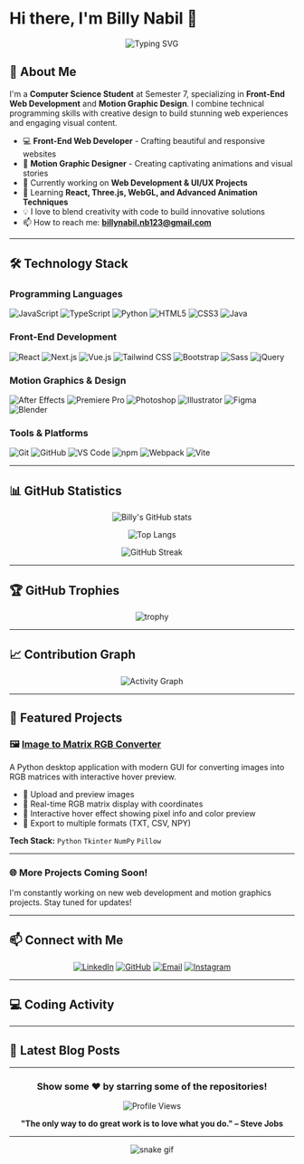 # Hi there, I'm Billy Nabil 👋

<div align="center">
  
  ![Typing SVG](https://readme-typing-svg.herokuapp.com?font=Fira+Code&pause=1000&color=2E9EF7&center=true&vCenter=true&width=500&lines=Computer+Science+Student;Front-End+Web+Developer;Motion+Graphic+Designer;UI/UX+Enthusiast;Creative+Developer;Always+Learning+New+Things)

</div>

## 🚀 About Me

I'm a **Computer Science Student** at Semester 7, specializing in **Front-End Web Development** and **Motion Graphic Design**. I combine technical programming skills with creative design to build stunning web experiences and engaging visual content.

- 💻 **Front-End Web Developer** - Crafting beautiful and responsive websites
- 🎨 **Motion Graphic Designer** - Creating captivating animations and visual stories
- 🔭 Currently working on **Web Development & UI/UX Projects**
- 🌱 Learning **React, Three.js, WebGL, and Advanced Animation Techniques**
- 💡 I love to blend creativity with code to build innovative solutions
- 📫 How to reach me: **billynabil.nb123@gmail.com**

---

## 🛠️ Technology Stack

### Programming Languages
![JavaScript](https://img.shields.io/badge/-JavaScript-F7DF1E?style=flat-square&logo=javascript&logoColor=black)
![TypeScript](https://img.shields.io/badge/-TypeScript-3178C6?style=flat-square&logo=typescript&logoColor=white)
![Python](https://img.shields.io/badge/-Python-3776AB?style=flat-square&logo=python&logoColor=white)
![HTML5](https://img.shields.io/badge/-HTML5-E34F26?style=flat-square&logo=html5&logoColor=white)
![CSS3](https://img.shields.io/badge/-CSS3-1572B6?style=flat-square&logo=css3&logoColor=white)
![Java](https://img.shields.io/badge/-Java-007396?style=flat-square&logo=java&logoColor=white)

### Front-End Development
![React](https://img.shields.io/badge/-React-61DAFB?style=flat-square&logo=react&logoColor=black)
![Next.js](https://img.shields.io/badge/-Next.js-000000?style=flat-square&logo=next.js&logoColor=white)
![Vue.js](https://img.shields.io/badge/-Vue.js-4FC08D?style=flat-square&logo=vue.js&logoColor=white)
![Tailwind CSS](https://img.shields.io/badge/-Tailwind_CSS-38B2AC?style=flat-square&logo=tailwind-css&logoColor=white)
![Bootstrap](https://img.shields.io/badge/-Bootstrap-7952B3?style=flat-square&logo=bootstrap&logoColor=white)
![Sass](https://img.shields.io/badge/-Sass-CC6699?style=flat-square&logo=sass&logoColor=white)
![jQuery](https://img.shields.io/badge/-jQuery-0769AD?style=flat-square&logo=jquery&logoColor=white)

### Motion Graphics & Design
![After Effects](https://img.shields.io/badge/-After_Effects-9999FF?style=flat-square&logo=adobe-after-effects&logoColor=white)
![Premiere Pro](https://img.shields.io/badge/-Premiere_Pro-9999FF?style=flat-square&logo=adobe-premiere-pro&logoColor=white)
![Photoshop](https://img.shields.io/badge/-Photoshop-31A8FF?style=flat-square&logo=adobe-photoshop&logoColor=white)
![Illustrator](https://img.shields.io/badge/-Illustrator-FF9A00?style=flat-square&logo=adobe-illustrator&logoColor=white)
![Figma](https://img.shields.io/badge/-Figma-F24E1E?style=flat-square&logo=figma&logoColor=white)
![Blender](https://img.shields.io/badge/-Blender-F5792A?style=flat-square&logo=blender&logoColor=white)

### Tools & Platforms
![Git](https://img.shields.io/badge/-Git-F05032?style=flat-square&logo=git&logoColor=white)
![GitHub](https://img.shields.io/badge/-GitHub-181717?style=flat-square&logo=github&logoColor=white)
![VS Code](https://img.shields.io/badge/-VS%20Code-007ACC?style=flat-square&logo=visual-studio-code&logoColor=white)
![npm](https://img.shields.io/badge/-npm-CB3837?style=flat-square&logo=npm&logoColor=white)
![Webpack](https://img.shields.io/badge/-Webpack-8DD6F9?style=flat-square&logo=webpack&logoColor=black)
![Vite](https://img.shields.io/badge/-Vite-646CFF?style=flat-square&logo=vite&logoColor=white)

---

## 📊 GitHub Statistics

<div align="center">
  
  ![Billy's GitHub stats](https://github-readme-stats.vercel.app/api?username=BillyNabil&show_icons=true&theme=radical&hide_border=true&bg_color=0D1117&title_color=F85D7F&icon_color=F8D866)
  
  ![Top Langs](https://github-readme-stats.vercel.app/api/top-langs/?username=BillyNabil&layout=compact&theme=radical&hide_border=true&bg_color=0D1117&title_color=F85D7F&icon_color=F8D866)

</div>

<div align="center">
  
  ![GitHub Streak](https://github-readme-streak-stats.herokuapp.com/?user=BillyNabil&theme=radical&hide_border=true&background=0D1117&stroke=F85D7F&ring=F8D866&fire=F85D7F&currStreakLabel=F8D866)

</div>

---

## 🏆 GitHub Trophies

<div align="center">
  
  ![trophy](https://github-profile-trophy.vercel.app/?username=BillyNabil&theme=radical&no-frame=true&no-bg=true&margin-w=4&column=7)

</div>

---

## 📈 Contribution Graph

<div align="center">
  
  ![Activity Graph](https://github-readme-activity-graph.vercel.app/graph?username=BillyNabil&theme=react-dark&hide_border=true&area=true)

</div>

---

## 🎯 Featured Projects

### 🖼️ [Image to Matrix RGB Converter](https://github.com/BillyNabil/Image-to-Matrix-RGB-)
A Python desktop application with modern GUI for converting images into RGB matrices with interactive hover preview.
- 📁 Upload and preview images
- 🔢 Real-time RGB matrix display with coordinates
- 🎨 Interactive hover effect showing pixel info and color preview
- 💾 Export to multiple formats (TXT, CSV, NPY)

**Tech Stack:** `Python` `Tkinter` `NumPy` `Pillow`

---

### 🌐 More Projects Coming Soon!
I'm constantly working on new web development and motion graphics projects. Stay tuned for updates!

---

## 📫 Connect with Me

<div align="center">

[![LinkedIn](https://img.shields.io/badge/-LinkedIn-0077B5?style=for-the-badge&logo=linkedin&logoColor=white)](https://linkedin.com/in/nabilalfaros)
[![GitHub](https://img.shields.io/badge/-GitHub-181717?style=for-the-badge&logo=github&logoColor=white)](https://github.com/BillyNabil)
[![Email](https://img.shields.io/badge/-Email-D14836?style=for-the-badge&logo=gmail&logoColor=white)](mailto:billynabil.nb123@gmail.com)
[![Instagram](https://img.shields.io/badge/-Instagram-E4405F?style=for-the-badge&logo=instagram&logoColor=white)](https://instagram.com/billynabil_)

</div>

---

## 💻 Coding Activity

<!--START_SECTION:waka-->
<!--END_SECTION:waka-->

---

## 📝 Latest Blog Posts
<!-- BLOG-POST-LIST:START -->
<!-- BLOG-POST-LIST:END -->

---

<div align="center">
  
  ### Show some ❤️ by starring some of the repositories!
  
  ![Profile Views](https://komarev.com/ghpvc/?username=BillyNabil&color=brightgreen&style=flat-square)
  
  **"The only way to do great work is to love what you do." – Steve Jobs**

</div>

---

<div align="center">
  
  ![snake gif](https://github.com/BillyNabil/BillyNabil/blob/output/github-contribution-grid-snake.svg)
  
</div>
